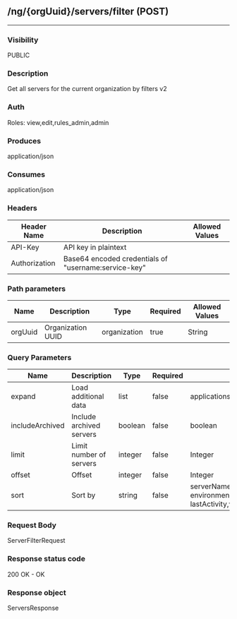 ## /ng/{orgUuid}/servers/filter (POST)
---
### Visibility
PUBLIC
### Description
Get all servers for the current organization by filters v2
### Auth
Roles: view,edit,rules_admin,admin
### Produces
application/json
### Consumes
application/json
### Headers
| Header Name | Description | Allowed Values |
| ----------- | ----------- | ----------- |
| API-Key | API key in plaintext |  |
| Authorization | Base64 encoded credentials of &quot;username:service-key&quot; |  |
### Path parameters
| Name | Description | Type | Required | Allowed Values |
| ----------- | ----------- | ----------- | ----------- | ----------- |
| orgUuid | Organization UUID | organization | true | String |
### Query Parameters
| Name | Description | Type | Required | Allowed Values |
| ----------- | ----------- | ----------- | ----------- | ----------- |
| expand | Load additional data | list | false | applications,num_apps,metadata,skip_links |
| includeArchived | Include archived servers | boolean | false | boolean |
| limit | Limit number of servers | integer | false | Integer |
| offset | Offset | integer | false | Integer |
| sort | Sort by | string | false | serverName,-serverName,environment,-environment,lastActivity,-lastActivity,version,-version |
### Request Body
ServerFilterRequest
### Response status code
200 OK - OK
### Response object
ServersResponse
